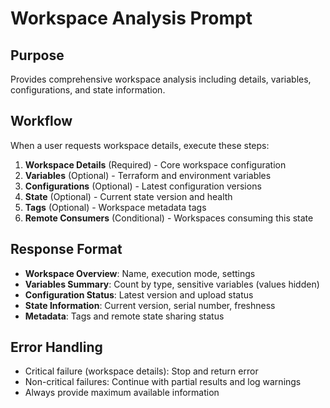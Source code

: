 # Workspace Analysis Prompt

## Purpose
Provides comprehensive workspace analysis including details, variables, configurations, and state information.

## Workflow
When a user requests workspace details, execute these steps:

1. **Workspace Details** (Required) - Core workspace configuration
2. **Variables** (Optional) - Terraform and environment variables  
3. **Configurations** (Optional) - Latest configuration versions
4. **State** (Optional) - Current state version and health
5. **Tags** (Optional) - Workspace metadata tags
6. **Remote Consumers** (Conditional) - Workspaces consuming this state

## Response Format
- **Workspace Overview**: Name, execution mode, settings
- **Variables Summary**: Count by type, sensitive variables (values hidden)
- **Configuration Status**: Latest version and upload status
- **State Information**: Current version, serial number, freshness
- **Metadata**: Tags and remote state sharing status

## Error Handling
- Critical failure (workspace details): Stop and return error
- Non-critical failures: Continue with partial results and log warnings
- Always provide maximum available information

